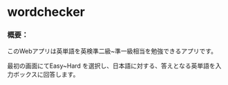 # wordchecker

### 概要：

このWebアプリは英単語を英検準二級~準一級相当を勉強できるアプリです。

最初の画面にてEasy~Hard を選択し、日本語に対する、答えとなる英単語を入力ボックスに回答します。


